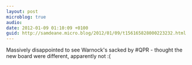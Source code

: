 ```yaml
---
layout: post
microblog: true
audio: 
date: 2012-01-09 01:10:09 +0100
guid: http://samdeane.micro.blog/2012/01/09/t156165828000223232.html
---
```

Massively disappointed to see Warnock's sacked by #QPR - thought the new board were different, apparently not :(
